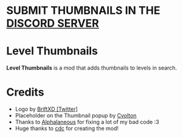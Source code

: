 # SUBMIT THUMBNAILS IN THE [DISCORD SERVER](https://discord.com/invite/ayKZX7skpX)

# Level Thumbnails

**Level Thumbnails** is a mod that adds thumbnails to levels in search.

# Credits

- Logo by [BriftXD [Twitter]](https://twitter.com/BriftXD)
- Placeholder on the Thumbnail popup by [Cvolton](https://twitter.com/Misabr0penguin)
- Thanks to [Alphalaneous](https://github.com/Alphalaneous) for fixing a lot of my bad code :3
- Huge thanks to [cdc](https;//github.com/cdc-sys/) for creating the mod!
